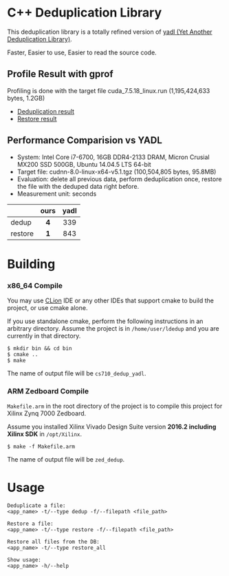 # C++ Deduplication Library

This deduplication library is a totally refined version of [yadl (Yet Another Deduplication Library)](https://github.com/YADL/yadl).

Faster, Easier to use, Easier to read the source code.

## Profile Result with gprof
Profiling is done with the target file cuda_7.5.18_linux.run (1,195,424,633 bytes, 1.2GB)
- [Deduplication result](./analysis_dedup.txt)
- [Restore result](./analysis_restore.txt)


## Performance Comparision vs YADL
* System: Intel Core i7-6700, 16GB DDR4-2133 DRAM, Micron Crusial MX200 SSD 500GB, Ubuntu 14.04.5 LTS 64-bit
* Target file: cudnn-8.0-linux-x64-v5.1.tgz (100,504,805 bytes, 95.8MB)
* Evaluation: delete all previous data, perform deduplication once, restore the file with the deduped data right before.
* Measurement unit: seconds

|  | ours | yadl |
|:-------|:----:|:-----:|
| dedup | **4** | 339 |
| restore | **1** | 843 |


# Building

### x86_64 Compile
You may use [CLion](https://www.jetbrains.com/clion/) IDE or any other IDEs that support cmake to build the project, or use cmake alone. 

If you use standalone cmake, perform the following instructions in an arbitrary directory. Assume the project is in `/home/user/ldedup` and you are currently in that directory.

```
$ mkdir bin && cd bin
$ cmake ..
$ make
```
The name of output file will be `cs710_dedup_yadl`.

### ARM Zedboard Compile
`Makefile.arm` in the root directory of the project is to compile this project for Xilinx Zynq 7000 Zedboard.

Assume you installed Xilinx Vivado Design Suite version **2016.2 including Xilinx SDK** in `/opt/Xilinx`.

```
$ make -f Makefile.arm
```
The name of output file will be `zed_dedup`.


# Usage

```
Deduplicate a file:
<app_name> -t/--type dedup -f/--filepath <file_path>

Restore a file:
<app_name> -t/--type restore -f/--filepath <file_path>

Restore all files from the DB:
<app_name> -t/--type restore_all

Show usage:
<app_name> -h/--help
```